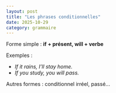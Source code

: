```yaml
---
layout: post
title: "Les phrases conditionnelles"
date: 2025-10-29
category: grammaire
---
```


Forme simple : **if + présent, will + verbe**

Exemples :
- *If it rains, I’ll stay home.*
- *If you study, you will pass.*

Autres formes : conditionnel irréel, passé...
